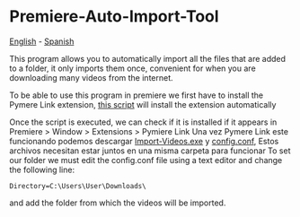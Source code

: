# Premiere-Auto-Import-Tool
[English](https://github.com/BrianGoldYT/Premiere-Auto-Import-Tool/blob/main/README.md) - [Spanish](https://github.com/BrianGoldYT/Premiere-Auto-Import-Tool/blob/main/README-es.md)

This program allows you to automatically import all the files that are added to a folder, it only imports them once, convenient for when you are downloading many videos from the internet.

To be able to use this program in premiere we first have to install the Pymere Link extension, [this script](https://raw.githubusercontent.com/BrianGoldYT/Premiere-Auto-Import-Tool/main/Install_Pymiere_Link.bat) will install the extension automatically

Once the script is executed, we can check if it is installed if it appears in Premiere > Window > Extensions > Pymiere Link
Una vez Pymere Link este funcionando podemos descargar [Import-Videos.exe](https://github.com/BrianGoldYT/Premiere-Auto-Import-Tool/releases/download/0.0.1/Import-Videos.exe) y [config.conf](https://github.com/BrianGoldYT/Premiere-Auto-Import-Tool/releases/download/0.0.1/config.conf), Estos archivos necesitan estar juntos en una misma carpeta para funcionar
To set our folder we must edit the config.conf file using a text editor and change the following line:

    Directory=C:\Users\User\Downloads\

and add the folder from which the videos will be imported.
